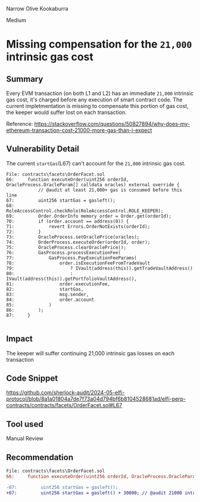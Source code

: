 Narrow Olive Kookaburra

Medium

# Missing compensation for the ````21,000```` intrinsic gas cost

## Summary
Every EVM transaction (on both L1 and L2) has an immediate ````21,000```` intrinsic gas cost, it's charged before any execution of smart contract code. The current impletmentation is missing to compensate this portion of gas cost, the keeper would suffer lost on each transaction.

Reference: https://stackoverflow.com/questions/50827894/why-does-my-ethereum-transaction-cost-21000-more-gas-than-i-expect

## Vulnerability Detail
The current ````startGas````(L67) can't account for the ````21,000```` intrinsic gas cost.
```solidity
File: contracts\facets\OrderFacet.sol
66:     function executeOrder(uint256 orderId, OracleProcess.OracleParam[] calldata oracles) external override { 
            // @audit at least 21,000+ gas is consumed before this line
67:         uint256 startGas = gasleft(); 
68:         RoleAccessControl.checkRole(RoleAccessControl.ROLE_KEEPER);
69:         Order.OrderInfo memory order = Order.get(orderId);
70:         if (order.account == address(0)) {
71:             revert Errors.OrderNotExists(orderId);
72:         }
73:         OracleProcess.setOraclePrice(oracles);
74:         OrderProcess.executeOrder(orderId, order);
75:         OracleProcess.clearOraclePrice();
76:         GasProcess.processExecutionFee(
77:             GasProcess.PayExecutionFeeParams(
78:                 order.isExecutionFeeFromTradeVault
79:                     ? IVault(address(this)).getTradeVaultAddress()
80:                     : IVault(address(this)).getPortfolioVaultAddress(),
81:                 order.executionFee,
82:                 startGas,
83:                 msg.sender,
84:                 order.account
85:             )
86:         );
87:     }


```


## Impact
The keeper will suffer continuing 21,000 intrinsic gas losses on each transaction

## Code Snippet
https://github.com/sherlock-audit/2024-05-elfi-protocol/blob/8a1a01804a7de7f73a04d794bf6b8104528681ad/elfi-perp-contracts/contracts/facets/OrderFacet.sol#L67

## Tool used

Manual Review

## Recommendation
```diff
File: contracts\facets\OrderFacet.sol
66:     function executeOrder(uint256 orderId, OracleProcess.OracleParam[] calldata oracles) external override { 

-67:         uint256 startGas = gasleft(); 
+67:         uint256 startGas = gasleft() + 30000; // @audit 21000 intrinsic gas plus 9000 extra gas for calldata and facet lookup in diamond fallback() function
```

